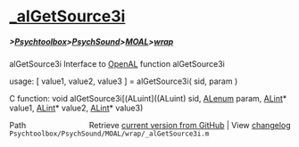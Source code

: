# [_alGetSource3i](_alGetSource3i)
##### >[Psychtoolbox](Psychtoolbox)>[PsychSound](PsychSound)>[MOAL](MOAL)>[wrap](wrap)

alGetSource3i  Interface to [OpenAL](OpenAL) function alGetSource3i  
  
usage:  [ value1, value2, value3 ] = alGetSource3i( sid, param )  
  
C function:  void alGetSource3i[(ALuint]((ALuint) sid, [ALenum](ALenum) param, [ALint](ALint)\* value1, [ALint](ALint)\* value2, [ALint](ALint)\* value3)  




<div class="code_header" style="text-align:right;">
  <span style="float:left;">Path&nbsp;&nbsp;</span> <span class="counter">Retrieve <a href=
  "https://raw.github.com/Psychtoolbox-3/Psychtoolbox-3/beta/Psychtoolbox/PsychSound/MOAL/wrap/_alGetSource3i.m">current version from GitHub</a> | View <a href=
  "https://github.com/Psychtoolbox-3/Psychtoolbox-3/commits/beta/Psychtoolbox/PsychSound/MOAL/wrap/_alGetSource3i.m">changelog</a></span>
</div>
<div class="code">
  <code>Psychtoolbox/PsychSound/MOAL/wrap/_alGetSource3i.m</code>
</div>

